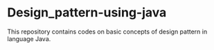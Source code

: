 # Design_pattern-using-java
This repository contains codes on basic concepts of design pattern in language Java.
